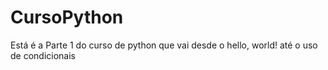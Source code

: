 # CursoPython
Está é a Parte 1 do curso de python
que vai desde o hello, world! até o uso de condicionais